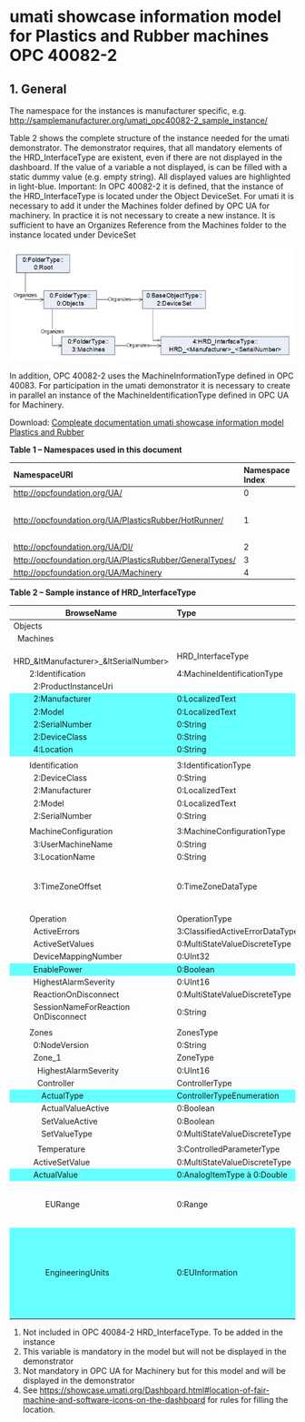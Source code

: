 <html>
<style>
    .pr_table tr:nth-child(6) { background: #66FFFF; }
    .pr_table tr:nth-child(7) { background: #66FFFF; }
    .pr_table tr:nth-child(8) { background: #66FFFF; }
    .pr_table tr:nth-child(9) { background: #66FFFF; }
    .pr_table tr:nth-child(10) { background: #66FFFF; }
    .pr_table tr:nth-child(27) { background: #66FFFF; }
    .pr_table tr:nth-child(37) { background: #66FFFF; }
    .pr_table tr:nth-child(44) { background: #66FFFF; }
    .pr_table tr:nth-child(46) { background: #66FFFF; }
</style>

# umati showcase information model for Plastics and Rubber machines OPC 40082-2

## 1. General
The namespace for the instances is manufacturer specific, e.g. http://samplemanufacturer.org/umati_opc40082-2_sample_instance/

Table 2 shows the complete structure of the instance needed for the umati demonstrator. The demonstrator requires, that all mandatory elements of the HRD_InterfaceType are existent, even if there are not displayed in the dashboard. If the value of a variable a not displayed, is can be filled with a static dummy value (e.g. empty string). All displayed values are highlighted in light-blue.
Important: In OPC 40082-2 it is defined, that the instance of the HRD_InterfaceType is located under the Object DeviceSet. For umati it is necessary to add it under the Machines folder defined by OPC UA for machinery. In practice it is not necessary to create a new instance. It is sufficient to have an Organizes Reference from the Machines folder to the instance located under DeviceSet

![OPC 40082-2 Overview](../img/PlasticsRubber/PR_40082-2_Overview.png "OPC 40082-2 Overview")

In addition, OPC 40082-2 uses the MachineInformationType defined in OPC 40083. For participation in the umati demonstrator it is necessary to create in parallel an instance of the MachineIdentificationType defined in OPC UA for Machinery.

Download: [Compleate documentation umati showcase information model Plastics and Rubber](https://github.com/umati/Showcase/tree/plasticsrubber/img/PlasticsRubber/PR_40082-2_PDF.pdf)

**Table 1 – Namespaces used in this document**

| **NamespaceURI** | **Namespace Index** | **Example** |
| :- | :- | :- |
| http://opcfoundation.org/UA/ | 0 | 0:NodeVersion |
| http://opcfoundation.org/UA/PlasticsRubber/HotRunner/ | 1 | Default namespace of OPC 40082-2 --> no prefix used, e.g. HRD_InterfaceType|
| http://opcfoundation.org/UA/DI/ | 2 | 2:DeviceClass |
| http://opcfoundation.org/UA/PlasticsRubber/GeneralTypes/ | 3 | 3:MachineInformationType |
| http://opcfoundation.org/UA/Machinery | 4 | 4:MachineIdentificationType |

**Table 2 – Sample instance of HRD_InterfaceType**
<div class=pr_table>

|**BrowseName**|**Type**|**Example Value**|**Remarks**|
| - | :- | :- | :- |
|Objects||||
|&ensp;Machines||||
|&ensp;&ensp;&ensp;HRD_&ltManufacturer>_&ltSerialNumber>|HRD_InterfaceType|||
|&ensp;&ensp;&ensp;&ensp;2:Identification|4:MachineIdentificationType||1)|
|&ensp;&ensp;&ensp;&ensp;&ensp;2:ProductInstanceUri||“http://samplemanufacturer.com/HRD1234”|2)|
|&ensp;&ensp;&ensp;&ensp;&ensp;2:Manufacturer|0:LocalizedText|“Sample Manufacturer”||
|&ensp;&ensp;&ensp;&ensp;&ensp;2:Model|0:LocalizedText|“HRD 3000”|3)|
|&ensp;&ensp;&ensp;&ensp;&ensp;2:SerialNumber|0:String|“1234”||
|&ensp;&ensp;&ensp;&ensp;&ensp;2:DeviceClass|0:String|“Hot Runner Device”||
|&ensp;&ensp;&ensp;&ensp;&ensp;4:Location|0:String|“K 14 F42/N 51.260407 E 6.744588”|3), 4)|
|||||
|&ensp;&ensp;&ensp;&ensp;Identification|3:IdentificationType|||
|&ensp;&ensp;&ensp;&ensp;&ensp;2:DeviceClass|0:String|“Hot Runner Device”||
|&ensp;&ensp;&ensp;&ensp;&ensp;2:Manufacturer|0:LocalizedText|“Sample Manufacturer”||
|&ensp;&ensp;&ensp;&ensp;&ensp;2:Model|0:LocalizedText|“HRD 3000”||
|&ensp;&ensp;&ensp;&ensp;&ensp;2:SerialNumber|0:String|“1234”||
|||||
|&ensp;&ensp;&ensp;&ensp;MachineConfiguration|3:MachineConfigurationType||2)|
|&ensp;&ensp;&ensp;&ensp;&ensp;3:UserMachineName|0:String|“My HRD”|2)|
|&ensp;&ensp;&ensp;&ensp;&ensp;3:LocationName|0:String|“K 14 F42/N 51.260407 E 6.744588”|2)|
|&ensp;&ensp;&ensp;&ensp;&ensp;3:TimeZoneOffset|0:TimeZoneDataType|<p>*offset*: 0</p><p>*daylightSavingInOffset:* true</p>|2)|
|||||
|&ensp;&ensp;&ensp;&ensp;Operation|OperationType|||
|&ensp;&ensp;&ensp;&ensp;&ensp;ActiveErrors|3:ClassifiedActiveErrorDataType|*empty array / NULL*|2)|
|&ensp;&ensp;&ensp;&ensp;&ensp;ActiveSetValues|0:MultiStateValueDiscreteType|0|2)|
|&ensp;&ensp;&ensp;&ensp;&ensp;DeviceMappingNumber|0:UInt32|1|2)|
|&ensp;&ensp;&ensp;&ensp;&ensp;EnablePower|0:Boolean|true|2)|
|&ensp;&ensp;&ensp;&ensp;&ensp;HighestAlarmSeverity|0:UInt16|0|2)|
|&ensp;&ensp;&ensp;&ensp;&ensp;ReactionOnDisconnect|0:MultiStateValueDiscreteType|0|2)|
|&ensp;&ensp;&ensp;&ensp;&ensp;SessionNameForReaction<br>&ensp;&ensp;&ensp;&ensp;&ensp;OnDisconnect|0:String|“MySession”|2)|
|||||
|&ensp;&ensp;&ensp;&ensp;Zones|ZonesType|||
|&ensp;&ensp;&ensp;&ensp;&ensp;0:NodeVersion|0:String|“1”|2)|
|&ensp;&ensp;&ensp;&ensp;&ensp;Zone\_1|ZoneType|||
|&ensp;&ensp;&ensp;&ensp;&ensp;&ensp;HighestAlarmSeverity|0:UInt16|0|2)|
|&ensp;&ensp;&ensp;&ensp;&ensp;&ensp;Controller|ControllerType||2)|
|&ensp;&ensp;&ensp;&ensp;&ensp;&ensp;&ensp;ActualType|ControllerTypeEnumeration|0 (= CLOSED\_LOOP\_CONTROL)|2)|
|&ensp;&ensp;&ensp;&ensp;&ensp;&ensp;&ensp;ActualValueActive|0:Boolean|true|2)|
|&ensp;&ensp;&ensp;&ensp;&ensp;&ensp;&ensp;SetValueActive|0:Boolean|true|2)|
|&ensp;&ensp;&ensp;&ensp;&ensp;&ensp;&ensp;SetValueType|0:MultiStateValueDiscreteType|0|2)|
|||||
|&ensp;&ensp;&ensp;&ensp;&ensp;&ensp;Temperature|3:ControlledParameterType|||
|&ensp;&ensp;&ensp;&ensp;&ensp;ActiveSetValue|0:MultiStateValueDiscreteType|0|2)|
|&ensp;&ensp;&ensp;&ensp;&ensp;ActualValue|0:AnalogItemType à 0:Double|168.4||
|&ensp;&ensp;&ensp;&ensp;&ensp;&ensp;&ensp;&ensp;EURange|0:Range|<p>Low: 0</p><p>High: 200</p>|2)|
|&ensp;&ensp;&ensp;&ensp;&ensp;&ensp;&ensp;&ensp;EngineeringUnits|0:EUInformation|<p>namespaceUri: “http://www.opcfoundation.org/UA/units/un/cefact”</p><p>unitId: 4408652</p><p>displayName: “°C”</p><p>description: “degree Celsius”</p>||

</div>

1)	Not included in OPC 40084-2 HRD_InterfaceType. To be added in the instance
2)	This variable is mandatory in the model but will not be displayed in the demonstrator
3)	Not mandatory in OPC UA for Machinery but for this model and will be displayed in the demonstrator
4)	See https://showcase.umati.org/Dashboard.html#location-of-fair-machine-and-software-icons-on-the-dashboard for rules for filling the location.



</html>

